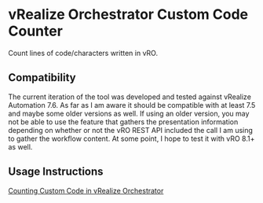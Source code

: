 # vRealize Orchestrator Custom Code Counter
Count lines of code/characters written in vRO. 

## Compatibility
The current iteration of the tool was developed and tested against vRealize Automation 7.6. As far as I am aware it should be compatible with at least 7.5 and maybe some older versions as well. If using an older version, you may not be able to use the feature that gathers the presentation information depending on whether or not the vRO REST API included the call I am using to gather the workflow content. At some point, I hope to test it with vRO 8.1+ as well. 

## Usage Instructions
<a href='https://vbombarded.wordpress.com/?p=1549'>Counting Custom Code in  vRealize Orchestrator</a>
